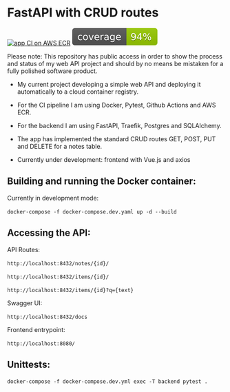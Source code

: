 # FastAPI with CRUD routes

[![app CI on AWS ECR](https://github.com/ofrankeADD/fastapi_crud/actions/workflows/aws.yml/badge.svg)](https://github.com/ofrankeADD/fastapi_crud/actions/workflows/aws.yml)
[![pytest coverage](https://github.com/ofrankeADD/fastapi_crud/blob/main/src/coverage.svg)](https://github.com/ofrankeADD/fastapi_crud/blob/main/src/.coverage)

Please note: This repository has public access in order to show the process and status of my web API project and should by no means be mistaken for a fully polished software product.


- My current project developing a simple web API and deploying it automatically to a cloud container registry.

- For the CI pipeline I am using Docker, Pytest, Github Actions and AWS ECR.

- For the backend I am using FastAPI, Traefik, Postgres and SQLAlchemy.

- The app has implemented the standard CRUD routes GET, POST, PUT and DELETE for a notes table.

- Currently under development: frontend with Vue.js and axios


## Building and running the Docker container:

Currently in development mode:

`docker-compose -f docker-compose.dev.yaml up -d --build`

## Accessing the API:

API Routes:
 
`http://localhost:8432/notes/{id}/`
 
`http://localhost:8432/items/{id}/`
 
`http://localhost:8432/items/{id}?q={text}`
 
Swagger UI:
 
`http://localhost:8432/docs`
 
Frontend entrypoint:
 
`http://localhost:8080/`

## Unittests:

`docker-compose -f docker-compose.dev.yml exec -T backend pytest .`
